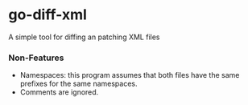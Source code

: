 # go-diff-xml
A simple tool for diffing an patching XML files

### Non-Features

  * Namespaces: this program assumes that both files have the same prefixes for the same namespaces.
  * Comments are ignored.